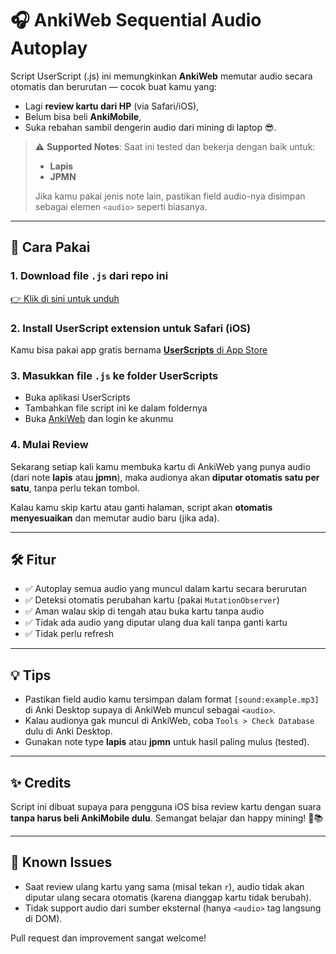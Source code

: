 # 🎧 AnkiWeb Sequential Audio Autoplay

Script UserScript (.js) ini memungkinkan **AnkiWeb** memutar audio secara otomatis dan berurutan — cocok buat kamu yang:

- Lagi **review kartu dari HP** (via Safari/iOS),
- Belum bisa beli **AnkiMobile**,
- Suka rebahan sambil dengerin audio dari mining di laptop 😎.

> ⚠️ **Supported Notes**: Saat ini tested dan bekerja dengan baik untuk:
> - **Lapis**
> - **JPMN**
>
> Jika kamu pakai jenis note lain, pastikan field audio-nya disimpan sebagai elemen `<audio>` seperti biasanya.

---

## 🚀 Cara Pakai

### 1. Download file `.js` dari repo ini

[👉 Klik di sini untuk unduh](https://github.com/Ryuuusuke/ankiwebautoplay)

### 2. Install UserScript extension untuk Safari (iOS)

Kamu bisa pakai app gratis bernama [**UserScripts** di App Store](https://apps.apple.com/id/app/userscripts/id1463298887)

### 3. Masukkan file `.js` ke folder UserScripts

- Buka aplikasi UserScripts
- Tambahkan file script ini ke dalam foldernya
- Buka [AnkiWeb](https://ankiuser.net/) dan login ke akunmu

### 4. Mulai Review

Sekarang setiap kali kamu membuka kartu di AnkiWeb yang punya audio (dari note **lapis** atau **jpmn**), maka audionya akan **diputar otomatis satu per satu**, tanpa perlu tekan tombol.

Kalau kamu skip kartu atau ganti halaman, script akan **otomatis menyesuaikan** dan memutar audio baru (jika ada).

---

## 🛠️ Fitur

- ✅ Autoplay semua audio yang muncul dalam kartu secara berurutan
- ✅ Deteksi otomatis perubahan kartu (pakai `MutationObserver`)
- ✅ Aman walau skip di tengah atau buka kartu tanpa audio
- ✅ Tidak ada audio yang diputar ulang dua kali tanpa ganti kartu
- ✅ Tidak perlu refresh

---

## 💡 Tips

- Pastikan field audio kamu tersimpan dalam format `[sound:example.mp3]` di Anki Desktop supaya di AnkiWeb muncul sebagai `<audio>`.
- Kalau audionya gak muncul di AnkiWeb, coba `Tools > Check Database` dulu di Anki Desktop.
- Gunakan note type **lapis** atau **jpmn** untuk hasil paling mulus (tested).

---

## ✨ Credits

Script ini dibuat supaya para pengguna iOS bisa review kartu dengan suara **tanpa harus beli AnkiMobile dulu**. Semangat belajar dan happy mining! 🍵📚

---

## 🐞 Known Issues

- Saat review ulang kartu yang sama (misal tekan `r`), audio tidak akan diputar ulang secara otomatis (karena dianggap kartu tidak berubah).
- Tidak support audio dari sumber eksternal (hanya `<audio>` tag langsung di DOM).

Pull request dan improvement sangat welcome!


